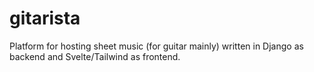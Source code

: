 # gitarista
Platform for hosting sheet music (for guitar mainly) written in Django as backend and Svelte/Tailwind as frontend.
